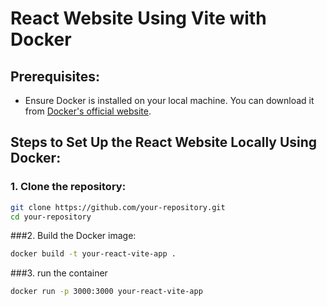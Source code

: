  # React Website Using Vite with Docker

## Prerequisites:
- Ensure Docker is installed on your local machine. You can download it from [Docker's official website](https://www.docker.com/products/docker-desktop).

## Steps to Set Up the React Website Locally Using Docker:

### 1. Clone the repository:
```bash
git clone https://github.com/your-repository.git
cd your-repository
```

###2. Build the Docker image:
```bash
docker build -t your-react-vite-app .

```


###3. run the container
```bash
docker run -p 3000:3000 your-react-vite-app
```
